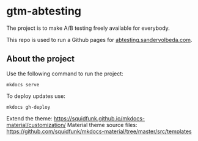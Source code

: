 # gtm-abtesting
The project is to make A/B testing freely available for everybody.

This repo is used to run a Github pages for [abtesting.sandervolbeda.com](https://abtesting.sandervolbeda.com). 

## About the project
Use the following command to run the project:

```
mkdocs serve
```

To deploy updates use:

```
mkdocs gh-deploy
```

Extend the theme: https://squidfunk.github.io/mkdocs-material/customization/
Material theme source files: https://github.com/squidfunk/mkdocs-material/tree/master/src/templates